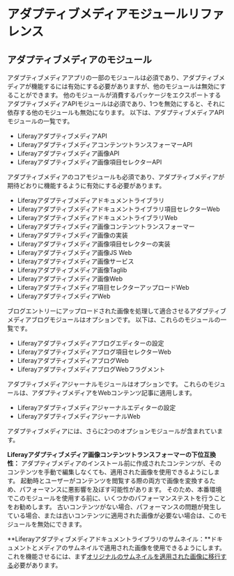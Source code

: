 # アダプティブメディアモジュールリファレンス

## アダプティブメディアのモジュール

アダプティブメディアアプリの一部のモジュールは必須であり、アダプティブメディアが機能するには有効にする必要がありますが、他のモジュールは無効にすることができます。 他のモジュールが消費するパッケージをエクスポートするアダプティブメディアAPIモジュールは必須であり、1つを無効にすると、それに依存する他のモジュールも無効になります。 以下は、アダプティブメディアAPIモジュールの一覧です。

* LiferayアダプティブメディアAPI
* LiferayアダプティブメディアコンテンツトランスフォーマーAPI
* Liferayアダプティブメディア画像API
* Liferayアダプティブメディア画像項目セレクターAPI

アダプティブメディアのコアモジュールも必須であり、アダプティブメディアが期待どおりに機能するように有効にする必要があります。

* Liferayアダプティブメディアドキュメントライブラリ
* Liferayアダプティブメディアドキュメントライブラリ項目セレクターWeb
* LiferayアダプティブメディアドキュメントライブラリWeb
* Liferayアダプティブメディア画像コンテンツトランスフォーマー
* Liferayアダプティブメディア画像の実装
* Liferayアダプティブメディア画像項目セレクターの実装
* Liferayアダプティブメディア画像JS Web
* Liferayアダプティブメディア画像サービス
* Liferayアダプティブメディア画像Taglib
* Liferayアダプティブメディア画像Web
* Liferayアダプティブメディア項目セレクターアップロードWeb
* LiferayアダプティブメディアWeb

ブログエントリーにアップロードされた画像を処理して適合させるアダプティブメディアブログモジュールはオプションです。 以下は、これらのモジュールの一覧です。

* Liferayアダプティブメディアブログエディターの設定
* Liferayアダプティブメディアブログ項目セレクターWeb
* LiferayアダプティブメディアブログWeb
* LiferayアダプティブメディアブログWebフラグメント

アダプティブメディアジャーナルモジュールはオプションです。 これらのモジュールは、アダプティブメディアをWebコンテンツ記事に適用します。

* Liferayアダプティブメディアジャーナルエディターの設定
* LiferayアダプティブメディアジャーナルWeb

アダプティブメディアには、さらに2つのオプションモジュールが含まれています。

**Liferayアダプティブメディア画像コンテンツトランスフォーマーの下位互換性：** アダプティブメディアのインストール前に作成されたコンテンツが、そのコンテンツを手動で編集しなくても、適用された画像を使用できるようにします。 起動時とユーザーがコンテンツを閲覧する際の両方で画像を変換するため、パフォーマンスに悪影響を及ぼす可能性があります。 そのため、本番環境でこのモジュールを使用する前に、いくつかのパフォーマンステストを行うことをお勧めします。 古いコンテンツがない場合、パフォーマンスの問題が発生している場合、または古いコンテンツに適用された画像が必要ない場合は、このモジュールを無効にできます。

**Liferayアダプティブメディアドキュメントライブラリのサムネイル：**ドキュメントとメディアのサムネイルで適用された画像を使用できるようにします。 これを機能させるには、まず[オリジナルのサムネイルを適用された画像に移行する](../publishing-and-sharing/serving-device-and-screen-optimized-media/migrating-documents-and-media-thumbnails.md)必要があります。
